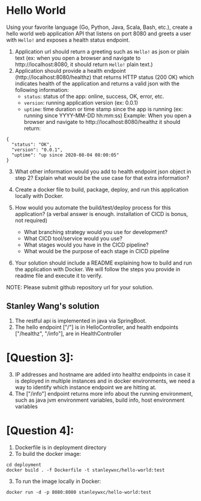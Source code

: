 # Hello World

Using your favorite language (Go, Python, Java, Scala, Bash, etc.), create a hello world web application API
that listens on port 8080 and greets a user with `Hello!` and exposes a health status endpoint.

1. Application url should return a greeting such as `Hello!` as json or plain text (ex: when you open a browser and 
navigate to http://localhost:8080, it should return `Hello!` plain text.)
2. Application should provide a health endpoint (http://localhost:8080/healthz) that returns HTTP status (200 OK)
which indicates health of the application and returns a valid json with the following information:
   - `status`: status of the app: online, success, OK, error, etc.  
   - `version`: running application version (ex: 0.0.1)  
   - `uptime`: time duration or time stamp since the app is running (ex: running since YYYY-MM-DD hh:mm:ss)
  Example: When you open a browser and navigate to http://localhost:8080/healthz it should return:
  ```
  {
    "status": "OK",
    "version": "0.0.1",
    "uptime": "up since 2020-08-04 08:00:05"
  }
  ```
3. What other information would you add to health endpoint json object in step 2? Explain what would be the use case
for that extra information?
4. Create a docker file to build, package, deploy, and run this application locally with Docker.    
5. How would you automate the build/test/deploy process for this application? (a verbal answer is enough. installation of CICD is bonus, not required)
   - What branching strategy would you use for development?
   - What CICD tool/service would you use?
   - What stages would you have in the CICD pipeline?
   - What would be the purpose of each stage in CICD pipeline
  


6. Your solution should include a README explaining how to build and run the application with Docker. We will follow the steps you provide in readme file and execute it to verify.

NOTE: Please submit github repository url for your solution.

## Stanley Wang's solution

1. The restful api is implemented in java via SpringBoot.
2. The hello endpoint ["/"] is in HelloController, and health endpoints ["/healthz", "/info"], are in HealthController

# [Question 3]:
3. IP addresses and hostname are added into healthz endpoints in case it is deployed in multiple instances and in docker environments, we need a way to identify which instance endpoint we are hitting at.
4. The ["/info"] endpoint returns more info about the running environment, such as java jvm environment variables, build info, host environment variables

# [Question 4]:
1. Dockerfile is in deployment directory
2. To build the docker image:
```
cd deployment
docker build . -f Dockerfile -t stanleywxc/hello-world:test
```
3. To run the image locally in Docker:
```
docker run -d -p 8080:8080 stanleywxc/hello-world:test
```

